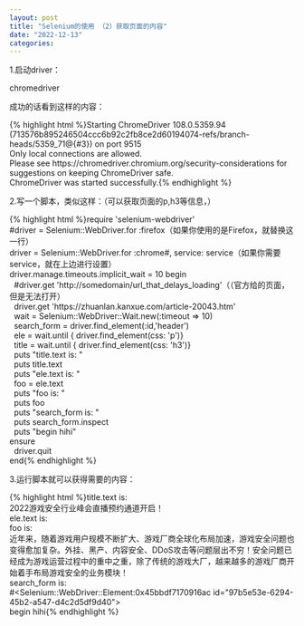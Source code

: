 ```yaml
---
layout: post
title: "Selenium的使用 （2）获取页面的内容"
date: "2022-12-13"
categories: 
---
```

<p>1.启动driver：</p>
<p>chromedriver</p>
<p>成功的话看到这样的内容：</p>
{% highlight html %}Starting ChromeDriver 108.0.5359.94 (713576b895246504ccc6b92c2fb8ce2d60194074-refs/branch-heads/5359_71@{#3}) on port 9515<br />
Only local connections are allowed.<br />
Please see https://chromedriver.chromium.org/security-considerations for suggestions on keeping ChromeDriver safe.<br />
ChromeDriver was started successfully.{% endhighlight %}
<p>2.写一个脚本，类似这样：（可以获取页面的p,h3等信息，）</p>
{% highlight html %}require &#39;selenium-webdriver&#39;<br />
#driver = Selenium::WebDriver.for :firefox（如果你使用的是Firefox，就替换这一行）<br />
driver = Selenium::WebDriver.for :chrome#, service: service（如果你需要service，就在上边进行设置）<br />
driver.manage.timeouts.implicit_wait = 10
begin<br />
&nbsp; #driver.get &#39;http://somedomain/url_that_delays_loading&#39;（（官方给的页面，但是无法打开）<br />
&nbsp; driver.get &#39;https://zhuanlan.kanxue.com/article-20043.htm&#39;<br />
&nbsp; wait = Selenium::WebDriver::Wait.new(:timeout =&gt; 10)<br />
&nbsp; search_form = driver.find_element(:id,&#39;header&#39;)<br />
&nbsp; ele = wait.until { driver.find_element(css: &#39;p&#39;)}<br />
&nbsp; title = wait.until { driver.find_element(css: &#39;h3&#39;)}<br />
&nbsp; puts &quot;title.text is: &quot;<br />
&nbsp; puts title.text<br />
&nbsp; puts &quot;ele.text is: &quot;<br />
&nbsp; foo = ele.text<br />
&nbsp; puts &quot;foo is: &quot;<br />
&nbsp; puts foo<br />
&nbsp; puts &quot;search_form is: &quot;<br />
&nbsp; puts search_form.inspect<br />
&nbsp; puts &quot;begin hihi&quot;<br />
ensure<br />
&nbsp; driver.quit<br />
end{% endhighlight %}
<p>3.运行脚本就可以获得需要的内容：</p>
{% highlight html %}title.text is:<br />
2022游戏安全行业峰会直播预约通道开启！<br />
ele.text is:<br />
foo is:<br />
近年来，随着游戏用户规模不断扩大、游戏厂商全球化布局加速，游戏安全问题也变得愈加复杂。外挂、黑产、内容安全、DDoS攻击等问题层出不穷！安全问题已经成为游戏运营过程中的重中之重，除了传统的游戏大厂，越来越多的游戏厂商开始着手布局游戏安全的业务模块！<br />
search_form is:<br />
#&lt;Selenium::WebDriver::Element:0x45bbdf7170916ac id=&quot;97b5e53e-6294-45b2-a547-d4c2d5df9d40&quot;&gt;<br />
begin hihi{% endhighlight %}
<p>&nbsp;</p>
<p>&nbsp;</p>
